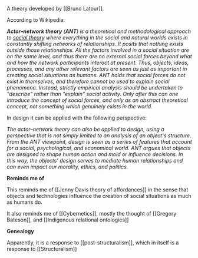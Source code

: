 A theory developed by [[Bruno Latour]].

According to Wikipedia:

***Actor–network theory** (**ANT**) is a theoretical and methodological approach to [social theory](https://en.wikipedia.org/wiki/Social_theory "Social theory") where everything in the social and natural worlds exists in constantly shifting networks of relationships. It posits that nothing exists outside those relationships. All the factors involved in a social situation are on the same level, and thus there are no external social forces beyond what and how the network participants interact at present. Thus, objects, ideas, processes, and any other relevant factors are seen as just as important in creating social situations as humans. ANT holds that social forces do not exist in themselves, and therefore cannot be used to explain social phenomena. Instead, strictly empirical analysis should be undertaken to "describe" rather than "explain" social activity. Only after this can one introduce the concept of social forces, and only as an abstract theoretical concept, not something which genuinely exists in the world.*

In design it can be applied with the following perspective:

*The actor–network theory can also be applied to design, using a perspective that is not simply limited to an analysis of an object's structure. From the ANT viewpoint, design is seen as a series of features that account for a social, psychological, and economical world. ANT argues that objects are designed to shape human action and mold or influence decisions. In this way, the objects' design serves to mediate human relationships and can even impact our morality, ethics, and politics.*

**Reminds me of**

This reminds me of [[Jenny Davis theory of affordances]] in the sense that objects and technologies influence the creation of social situations as much as humans do.

It also reminds me of [[Cybernetics]], mostly the thought of [[Gregory Bateson]], and [[Indigenous relational ontologies]]

**Genealogy**

Apparently, it is a response to [[post-structuralism]], which in itself is a response to [[Structuralism]]